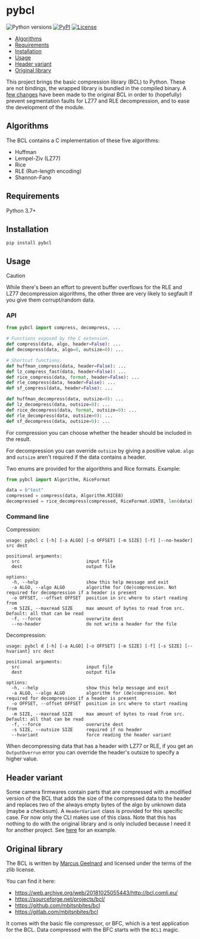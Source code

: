 # pybcl

<p align="left">
<a><img alt="Python versions" src="https://img.shields.io/pypi/pyversions/pybcl"></a>
<a href="https://pypi.org/project/pybcl/"><img alt="PyPI" src="https://img.shields.io/pypi/v/pybcl"></a>
<a href="https://github.com/AT0myks/pybcl/blob/main/LICENSE"><img alt="License" src="https://img.shields.io/pypi/l/pybcl"></a>
</p>

* [Algorithms](#algorithms)
* [Requirements](#requirements)
* [Installation](#installation)
* [Usage](#usage)
* [Header variant](#header-variant)
* [Original library](#original-library)

This project brings the basic compression library (BCL) to Python.
These are not bindings, the wrapped library is bundled in the compiled binary.
A [few changes](https://github.com/AT0myks/pybcl/commit/5555256e39648f040f41f3ee4da2b8d4316e8ec1)
have been made to the original BCL in order to (hopefully) prevent segmentation
faults for LZ77 and RLE decompression, and to ease the development of the module.

## Algorithms

The BCL contains a C implementation of these five algorithms:
- Huffman
- Lempel-Ziv (LZ77)
- Rice
- RLE (Run-length encoding)
- Shannon-Fano

## Requirements

Python 3.7+

## Installation

```
pip install pybcl
```

## Usage

> [!CAUTION]
> While there's been an effort to prevent buffer overflows for the RLE and LZ77
> decompression algorithms, the other three are very likely to segfault if you
> give them corrupt/random data.

### API

```py
from pybcl import compress, decompress, ...

# Functions exposed by the C extension.
def compress(data, algo, header=False): ...
def decompress(data, algo=0, outsize=0): ...

# Shortcut functions.
def huffman_compress(data, header=False): ...
def lz_compress_fast(data, header=False): ...
def rice_compress(data, format, header=False): ...
def rle_compress(data, header=False): ...
def sf_compress(data, header=False): ...

def huffman_decompress(data, outsize=0): ...
def lz_decompress(data, outsize=0): ...
def rice_decompress(data, format, outsize=0): ...
def rle_decompress(data, outsize=0): ...
def sf_decompress(data, outsize=0): ...
```

For compression you can choose whether the header should be included in the result.

For decompression you can override `outsize` by giving a positive value. `algo`
and `outsize` aren't required if the data contains a header.

Two enums are provided for the algorithms and Rice formats. Example:

```py
from pybcl import Algorithm, RiceFormat

data = b"test"
compressed = compress(data, Algorithm.RICE8)
decompressed = rice_decompress(compressed, RiceFormat.UINT8, len(data))
```

### Command line

Compression:

```
usage: pybcl c [-h] [-a ALGO] [-o OFFSET] [-m SIZE] [-f] [--no-header] src dest

positional arguments:
  src                         input file
  dest                        output file

options:
  -h, --help                  show this help message and exit
  -a ALGO, --algo ALGO        algorithm for (de)compression. Not required for decompression if a header is present
  -o OFFSET, --offset OFFSET  position in src where to start reading from
  -m SIZE, --maxread SIZE     max amount of bytes to read from src. Default: all that can be read
  -f, --force                 overwrite dest
  --no-header                 do not write a header for the file
```

Decompression:

```
usage: pybcl d [-h] [-a ALGO] [-o OFFSET] [-m SIZE] [-f] [-s SIZE] [--hvariant] src dest

positional arguments:
  src                         input file
  dest                        output file

options:
  -h, --help                  show this help message and exit
  -a ALGO, --algo ALGO        algorithm for (de)compression. Not required for decompression if a header is present
  -o OFFSET, --offset OFFSET  position in src where to start reading from
  -m SIZE, --maxread SIZE     max amount of bytes to read from src. Default: all that can be read
  -f, --force                 overwrite dest
  -s SIZE, --outsize SIZE     required if no header
  --hvariant                  force reading the header variant
```

When decompressing data that has a header with LZ77 or RLE, if you get an
`OutputOverrun` error you can override the header's outsize to specify a higher value.

## Header variant

Some camera firmwares contain parts that are compressed with a modified version
of the BCL that adds the size of the compressed data to the header and replaces
two of the always empty bytes of the algo by unknown data (maybe a checksum).
A `HeaderVariant` class is provided for this specific case. For now only the CLI
makes use of this class. Note that this has nothing to do with the original
library and is only included because I need it for another project.
See [here](https://reverseengineering.stackexchange.com/questions/6591/non-standard-lz77-compression-header)
for an example.

## Original library

The BCL is written by [Marcus Geelnard](https://github.com/mbitsnbites) and
licensed under the terms of the zlib license.

You can find it here:

- https://web.archive.org/web/20181025055443/http://bcl.comli.eu/
- https://sourceforge.net/projects/bcl/
- https://github.com/mbitsnbites/bcl
- https://gitlab.com/mbitsnbites/bcl

It comes with the basic file compressor, or BFC, which is a test application for
the BCL. Data compressed with the BFC starts with the `BCL1` magic.